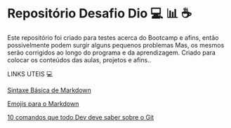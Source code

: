 # Repositório Desafio Dio  💻 📊 ☕
Este repositório foi criado para testes acerca do Bootcamp e afins, então possivelmente podem surgir alguns pequenos problemas
Mas, os mesmos serão corrigidos ao longo do programa e da aprendizagem.
Criado para colocar os conteúdos das aulas, projetos e afins.. 


LINKS UTEIS  💻 

[Sintaxe Básica de Markdown](https://markdown.net.br/sintaxe-basica/)

[Emojis para o Markdown](https://gist.github.com/rxaviers/7360908)

[10 comandos que todo Dev deve saber sobre o Git](https://blog.geekhunter.com.br/comandos-git-mais-utilizados/)





